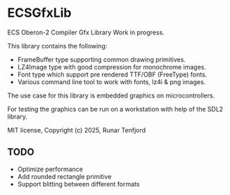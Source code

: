 # ECSGfxLib
ECS Oberon-2 Compiler Gfx Library Work in progress.

This library contains the following:
 
 * FrameBuffer type supporting common drawing primitives.
 * LZ4Image type with good compression for monochrome images.
 * Font type which support pre rendered TTF/OBF (FreeType) fonts.
 * Various command line tool to work with fonts, lz4i & png images.

The use case for this library is embedded graphics on microcontrollers.

For testing the graphics can be run on a workstation with help of the SDL2 library.

MIT license, Copyright (c) 2025,  Runar Tenfjord

## TODO

 * Optimize performance
 * Add rounded rectangle primitive
 * Support blitting between different formats
